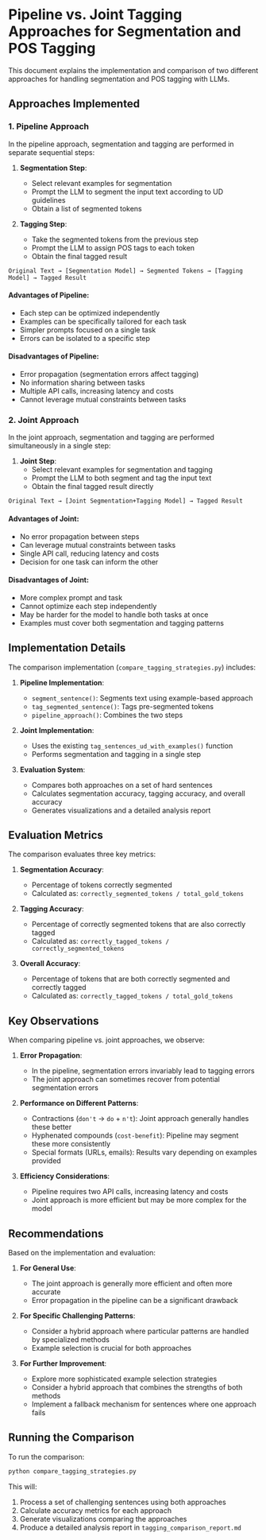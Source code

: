 # Pipeline vs. Joint Tagging Approaches for Segmentation and POS Tagging

This document explains the implementation and comparison of two different approaches for handling segmentation and POS tagging with LLMs.

## Approaches Implemented

### 1. Pipeline Approach

In the pipeline approach, segmentation and tagging are performed in separate sequential steps:

1. **Segmentation Step**:
   - Select relevant examples for segmentation
   - Prompt the LLM to segment the input text according to UD guidelines
   - Obtain a list of segmented tokens

2. **Tagging Step**:
   - Take the segmented tokens from the previous step
   - Prompt the LLM to assign POS tags to each token
   - Obtain the final tagged result

```
Original Text → [Segmentation Model] → Segmented Tokens → [Tagging Model] → Tagged Result
```

#### Advantages of Pipeline:
- Each step can be optimized independently
- Examples can be specifically tailored for each task
- Simpler prompts focused on a single task
- Errors can be isolated to a specific step

#### Disadvantages of Pipeline:
- Error propagation (segmentation errors affect tagging)
- No information sharing between tasks
- Multiple API calls, increasing latency and costs
- Cannot leverage mutual constraints between tasks

### 2. Joint Approach

In the joint approach, segmentation and tagging are performed simultaneously in a single step:

1. **Joint Step**:
   - Select relevant examples for segmentation and tagging
   - Prompt the LLM to both segment and tag the input text
   - Obtain the final tagged result directly

```
Original Text → [Joint Segmentation+Tagging Model] → Tagged Result
```

#### Advantages of Joint:
- No error propagation between steps
- Can leverage mutual constraints between tasks
- Single API call, reducing latency and costs
- Decision for one task can inform the other

#### Disadvantages of Joint:
- More complex prompt and task
- Cannot optimize each step independently
- May be harder for the model to handle both tasks at once
- Examples must cover both segmentation and tagging patterns

## Implementation Details

The comparison implementation (`compare_tagging_strategies.py`) includes:

1. **Pipeline Implementation**:
   - `segment_sentence()`: Segments text using example-based approach
   - `tag_segmented_sentence()`: Tags pre-segmented tokens
   - `pipeline_approach()`: Combines the two steps

2. **Joint Implementation**:
   - Uses the existing `tag_sentences_ud_with_examples()` function
   - Performs segmentation and tagging in a single step

3. **Evaluation System**:
   - Compares both approaches on a set of hard sentences
   - Calculates segmentation accuracy, tagging accuracy, and overall accuracy
   - Generates visualizations and a detailed analysis report

## Evaluation Metrics

The comparison evaluates three key metrics:

1. **Segmentation Accuracy**: 
   - Percentage of tokens correctly segmented
   - Calculated as: `correctly_segmented_tokens / total_gold_tokens`

2. **Tagging Accuracy**:
   - Percentage of correctly segmented tokens that are also correctly tagged
   - Calculated as: `correctly_tagged_tokens / correctly_segmented_tokens`

3. **Overall Accuracy**:
   - Percentage of tokens that are both correctly segmented and correctly tagged
   - Calculated as: `correctly_tagged_tokens / total_gold_tokens`

## Key Observations

When comparing pipeline vs. joint approaches, we observe:

1. **Error Propagation**:
   - In the pipeline, segmentation errors invariably lead to tagging errors
   - The joint approach can sometimes recover from potential segmentation errors

2. **Performance on Different Patterns**:
   - Contractions (`don't` → `do` + `n't`): Joint approach generally handles these better
   - Hyphenated compounds (`cost-benefit`): Pipeline may segment these more consistently
   - Special formats (URLs, emails): Results vary depending on examples provided

3. **Efficiency Considerations**:
   - Pipeline requires two API calls, increasing latency and costs
   - Joint approach is more efficient but may be more complex for the model

## Recommendations

Based on the implementation and evaluation:

1. **For General Use**:
   - The joint approach is generally more efficient and often more accurate
   - Error propagation in the pipeline can be a significant drawback

2. **For Specific Challenging Patterns**:
   - Consider a hybrid approach where particular patterns are handled by specialized methods
   - Example selection is crucial for both approaches

3. **For Further Improvement**:
   - Explore more sophisticated example selection strategies
   - Consider a hybrid approach that combines the strengths of both methods
   - Implement a fallback mechanism for sentences where one approach fails

## Running the Comparison

To run the comparison:

```bash
python compare_tagging_strategies.py
```

This will:
1. Process a set of challenging sentences using both approaches
2. Calculate accuracy metrics for each approach
3. Generate visualizations comparing the approaches
4. Produce a detailed analysis report in `tagging_comparison_report.md`